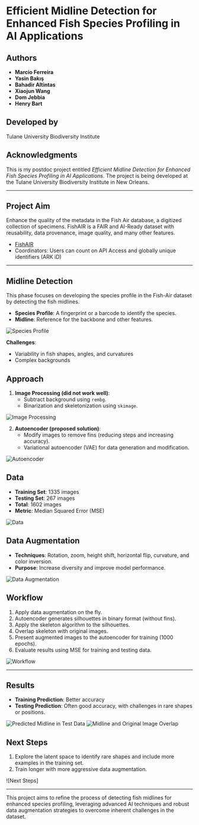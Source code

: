 # Efficient Midline Detection for Enhanced Fish Species Profiling in AI Applications

## Authors
- **Marcio Ferreira**
- **Yasin Bakış**
- **Bahadir Altintas**
- **Xiaojun Wang**
- **Dom Jebbia**
- **Henry Bart**

## Developed by
Tulane University Biodiversity Institute

## Acknowledgments
This is my postdoc project entitled *Efficient Midline Detection for Enhanced Fish Species Profiling in AI Applications*. The project is being developed at the Tulane University Biodiversity Institute in New Orleans.

---

## Project Aim
Enhance the quality of the metadata in the Fish Air database, a digitized collection of specimens. FishAIR is a FAIR and AI-Ready dataset with reusability, data provenance, image quality, and many other features.

- [FishAIR](https://fishair.org)
- Coordinators: Users can count on API Access and globally unique identifiers (ARK iD)

---

## Midline Detection
This phase focuses on developing the species profile in the Fish-Air dataset by detecting the fish midlines.

- **Species Profile**: A fingerprint or a barcode to identify the species.
- **Midline**: Reference for the backbone and other features.

![Species Profile](images/species_profile.png)

**Challenges**:
- Variability in fish shapes, angles, and curvatures
- Complex backgrounds

## Approach
1. **Image Processing (did not work well)**:
   - Subtract background using `rembg`.
   - Binarization and skeletonization using `skimage`.

![Image Processing](images/image_processing.png)

2. **Autoencoder (proposed solution)**:
   - Modify images to remove fins (reducing steps and increasing accuracy).
   - Variational autoencoder (VAE) for data generation and modification.

![Autoencoder](images/autoencoder.png)

## Data
- **Training Set**: 1335 images
- **Testing Set**: 267 images
- **Total**: 1602 images
- **Metric**: Median Squared Error (MSE)

![Data](images/data.png)

## Data Augmentation
- **Techniques**: Rotation, zoom, height shift, horizontal flip, curvature, and color inversion.
- **Purpose**: Increase diversity and improve model performance.

![Data Augmentation](images/data_augmentation.png)

## Workflow
1. Apply data augmentation on the fly.
2. Autoencoder generates silhouettes in binary format (without fins).
3. Apply the skeleton algorithm to the silhouettes.
4. Overlap skeleton with original images.
5. Present augmented images to the autoencoder for training (1000 epochs).
6. Evaluate results using MSE for training and testing data.

![Workflow](images/workflow.png)

---

## Results
- **Training Prediction**: Better accuracy
- **Testing Prediction**: Often good accuracy, with challenges in rare shapes or positions.

![Predicted Midline in Test Data](images/predicted_midline_test_data.png)
![Midline and Original Image Overlap](images/original_midline_overlap.png)

## Next Steps
1. Explore the latent space to identify rare shapes and include more examples in the training set.
2. Train longer with more aggressive data augmentation.

![Next Steps]

---

This project aims to refine the process of detecting fish midlines for enhanced species profiling, leveraging advanced AI techniques and robust data augmentation strategies to overcome inherent challenges in the dataset.
